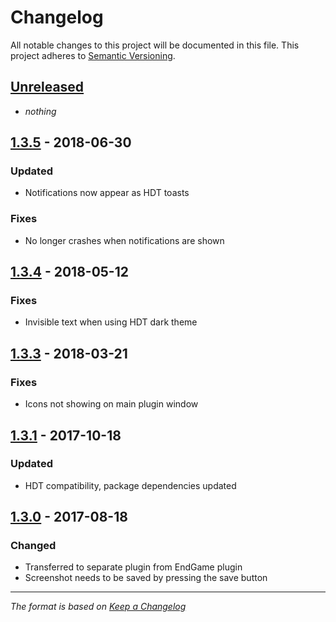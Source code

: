 # Changelog
All notable changes to this project will be documented in this file. This project adheres to [Semantic Versioning](http://semver.org/spec/v2.0.0.html).

## [Unreleased]
- *nothing*

## [1.3.5] - 2018-06-30
### Updated
- Notifications now appear as HDT toasts

### Fixes
- No longer crashes when notifications are shown

## [1.3.4] - 2018-05-12
### Fixes
- Invisible text when using HDT dark theme

## [1.3.3] - 2018-03-21
### Fixes
- Icons not showing on main plugin window

## [1.3.1] - 2017-10-18
### Updated
- HDT compatibility, package dependencies updated

## [1.3.0] - 2017-08-18
### Changed
- Transferred to separate plugin from EndGame plugin
- Screenshot needs to be saved by pressing the save button

[Unreleased]: https://github.com/andburn/hdt-plugin-victoryshot/compare/1.3.5...HEAD
[1.3.5]: https://github.com/andburn/hdt-plugin-victoryshot/compare/1.3.4...1.3.5
[1.3.4]: https://github.com/andburn/hdt-plugin-victoryshot/compare/1.3.3...1.3.4
[1.3.3]: https://github.com/andburn/hdt-plugin-victoryshot/compare/v1.3.1...1.3.3
[1.3.1]: https://github.com/andburn/hdt-plugin-victoryshot/compare/v1.3.0...v1.3.1
[1.3.0]: https://github.com/andburn/hdt-plugin-victoryshot/compare/v1.0.0...v1.3.0

---

*The format is based on [Keep a Changelog](http://keepachangelog.com/en/1.0.0/)*